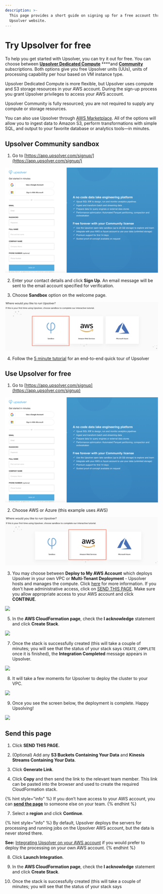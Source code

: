 ```yaml
---
description: >-
  This page provides a short guide on signing up for a free account through the
  Upsolver website.
---
```


# Try Upsolver for free

To help you get started with Upsolver, you can try it out for free. You can choose between [**Upsolver Dedicated Compute**](https://app.upsolver.com/signup) ****and [**Community**](https://app.upsolver.com/signup/free) subscriptions. Both options give you free Upsolver units \(UUs\), units of processing capability per hour based on VM instance type.

Upsolver Dedicated Compute is more flexible, but Upsolver uses compute and S3 storage resources in your AWS account. During the sign-up process you grant Upsolver privileges to access your AWS account.

Upsolver Community is fully resourced; you are not required to supply any compute or storage resources.

You can also use Upsolver through [AWS Marketplace](https://aws.amazon.com/marketplace/pp/B07T8JDQ57?ref_=srh_res_product_title). All of the options will allow you to ingest data to Amazon S3, perform transformations with simple SQL, and output to your favorite database or analytics tools—in minutes.

## Upsolver Community sandbox

1. Go to [https://app.upsolver.com/signup/](https://app.upsolver.com/signup/)

![](../.gitbook/assets/image%20%28241%29.png)

2. Enter your contact details and click **Sign Up**. An email message will be sent to the email account specified for verification.

3. Choose **Sandbox** option on the welcome page.

![](../.gitbook/assets/image%20%28184%29.png)

4. Follow the [5 minute tutorial](start-using-upsolver/upsolver-in-10-minutes/) for an end-to-end quick tour of Upsolver

## Use Upsolver for free

1. Go to [https://app.upsolver.com/signup](https://app.upsolver.com/signup)

![](../.gitbook/assets/image%20%28142%29.png)

2. Choose AWS or Azure \(this example uses AWS\)

![](../.gitbook/assets/image%20%28195%29.png)

3. You may choose between **Deploy to My AWS Account** which deploys Upsolver in your own VPC or **Multi-Tenant Deployment** - Upsolver hosts and manages the compute.  Click [here](upsolver-concepts/deployment-models.md) for more information. If you don't have administrative access, click on [SEND THIS PAGE](https://docs.upsolver.com/upsolver-1/getting-started/try-upsolver#send-this-page).  Make sure you allow appropriate access to your AWS account and click **CONTINUE**.

![](../.gitbook/assets/image%20%28244%29.png)

5. In the **AWS CloudFormation page**, check the **I acknowledge** statement and click **Create Stack**.

![](../.gitbook/assets/image%20%28246%29.png)

7. Once the stack is successfully created \(this will take a couple of minutes; you will see that the status of your stack says `CREATE_COMPLETE` once it is finished\), the **Integration Completed** message appears in Upsolver.

![](../.gitbook/assets/image%20%28243%29.png)

8. It will take a few moments for Upsolver to deploy the cluster to your VPC.

![](../.gitbook/assets/image%20%28245%29.png)

9. Once you see the screen below, the deployment is complete. Happy Upsolving!

![](../.gitbook/assets/image%20%28248%29.png)

## Send this page <a id="send-this-page"></a>

1. Click **SEND THIS PAGE.**

2. \(Optional\) Add any **S3 Buckets Containing Your Data** and **Kinesis Streams Containing Your Data**.

3. Click **Generate Link**.

4. Click **Copy** and then send the link to the relevant team member. This link can be pasted into the browser and used to create the required CloudFormation stack.[  
](https://upsolver.gitbook.io/upsolver-1/)

{% hint style="info" %}
If you don’t have access to your AWS account, you can [**send the page**](try-upsolver.md#send-this-page) to someone else on your team.
{% endhint %}

7. Select a **region** and click **Continue**.

{% hint style="info" %}
By default, Upsolver deploys the servers for processing and running jobs on the Upsolver AWS account, but the data is never stored there.

**See:** [Integrating Upsolver on your AWS account](start-using-upsolver/) if you would prefer to deploy the processing on your own AWS account.
{% endhint %}

8. Click **Launch Integration**.

9. In the **AWS CloudFormation page**, check the **I acknowledge** statement and click **Create Stack**.

10. Once the stack is successfully created \(this will take a couple of minutes; you will see that the status of your stack says 

